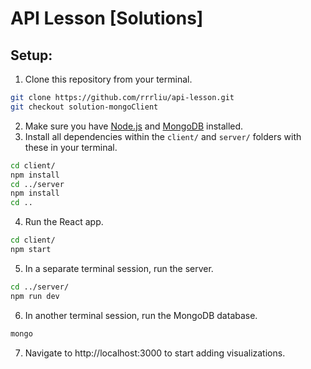# API Lesson [Solutions]

## Setup:
1. Clone this repository from your terminal.
```bash
git clone https://github.com/rrrliu/api-lesson.git
git checkout solution-mongoClient
```
2. Make sure you have [Node.js](https://nodejs.org/en/download/ "Download Node.js") and [MongoDB](https://docs.mongodb.com/manual/administration/install-community/ "Download MongoDB")  installed.
3. Install all dependencies within the `client/` and `server/` folders with these in your terminal.
```bash
cd client/
npm install
cd ../server
npm install
cd ..
```
4. Run the React app.
```bash
cd client/
npm start
```
5. In a separate terminal session, run the server.
```bash
cd ../server/
npm run dev
```
6. In another terminal session, run the MongoDB database.
```bash
mongo
```
7. Navigate to http://localhost:3000 to start adding visualizations.

